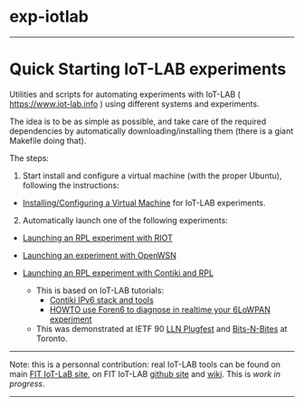 # exp-iotlab
---------------------------------------------------------------------------

# Quick Starting IoT-LAB experiments

Utilities and scripts for automating experiments with IoT-LAB ( https://www.iot-lab.info ) using different systems and experiments.

The idea is to be as simple as possible, and take care of the required
dependencies by automatically downloading/installing them
(there is a giant Makefile doing that).

The steps:

1) Start install and configure a virtual machine (with the proper Ubuntu),
  following the instructions:

  * [Installing/Configuring a Virtual Machine](README-vm.md) for IoT-LAB experiments.

2) Automatically launch one of the following experiments:
  
  * [Launching an RPL experiment with RIOT](README-RIOT.md)

  * [Launching an experiment with OpenWSN](README-OpenWSN.md)

  * [Launching an RPL experiment with Contiki and RPL](README-Contiki.md) 
    * This is based on IoT-LAB tutorials: 
      * [Contiki IPv6 stack and tools](https://www.iot-lab.info/tutorials/contiki-ipv6-stack-and-tools/)
      * [HOWTO use Foren6 to diagnose in realtime your 6LoWPAN experiment](https://github.com/iot-lab/iot-lab/wiki/HOWTO-use-Foren6-to-diagnose-in-realtime-your-6LoWPAN-experiment)
    * This was demonstrated at 
IETF 90 [LLN Plugfest](https://bitbucket.org/6tisch/meetings/wiki/140720a_ietf90_toronto_plugfest) and [Bits-N-Bites](http://www.ietf.org/meeting/90/ietf-90-bits-n-bites.html) at Toronto.

---------------------------------------------------------------------------

Note: this is a personnal contribution: real IoT-LAB tools can be
found on main [FIT IoT-LaB site](https://www.iot-lab.info),
on FIT IoT-LAB [github site](https://github.com/iot-lab/iot-lab)
and [wiki](https://github.com/iot-lab/iot-lab). This is *work in progress*.

---------------------------------------------------------------------------
